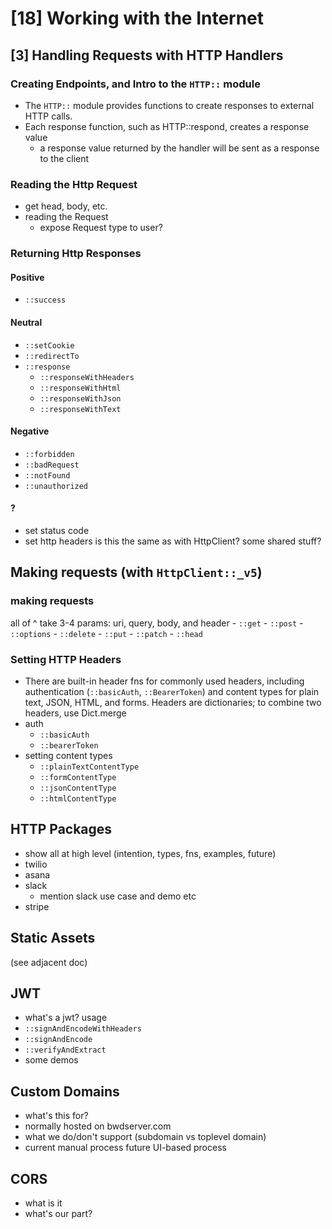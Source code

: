 # [18] Working with the Internet


## [3] Handling Requests with HTTP Handlers

### Creating Endpoints, and Intro to the `HTTP::` module
- The `HTTP::` module provides functions to create responses to external HTTP calls.
- Each response function, such as HTTP::respond, creates a response value
	- a response value returned by the handler will be sent as a response to the client

### Reading the Http Request
- get head, body, etc.
- reading the Request
	- expose Request type to user?

### Returning Http Responses

#### Positive
- `::success`

#### Neutral
- `::setCookie`
- `::redirectTo`
- `::response`
	- `::responseWithHeaders`
	- `::responseWithHtml`
	- `::responseWithJson`
	- `::responseWithText`

#### Negative
- `::forbidden`
- `::badRequest`
- `::notFound`
- `::unauthorized`

#### ?
- set status code
- set http headers 
	is this the same as with HttpClient? some shared stuff?



## Making requests (with `HttpClient::_v5`)
### making requests
all of ^ take 3-4 params: uri, query, body, and header
	- `::get`
	- `::post`
	- `::options`
	- `::delete`
	- `::put`
	- `::patch`
	- `::head`

### Setting HTTP Headers
- There are built-in header fns for commonly used headers, including authentication (`::basicAuth`, `::BearerToken`) and content types for plain text, JSON, HTML, and forms. Headers are dictionaries; to combine two headers, use Dict.merge
- auth
	- `::basicAuth`
	- `::bearerToken`
- setting content types
	- `::plainTextContentType`
	- `::formContentType`
	- `::jsonContentType`
	- `::htmlContentType`


## HTTP Packages
- show all at high level (intention, types, fns, examples, future)
- twilio
- asana
- slack
	- mention slack use case and demo etc
- stripe

## Static Assets
(see adjacent doc)

## JWT
- what's a jwt? usage
- `::signAndEncodeWithHeaders`
- `::signAndEncode`
- `::verifyAndExtract`
- some demos


## Custom Domains
- what's this for?
- normally hosted on bwdserver.com
- what we do/don't support (subdomain vs toplevel domain)
- current manual process
future UI-based process

## CORS
- what is it
- what's our part?